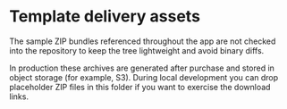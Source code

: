 # Template delivery assets

The sample ZIP bundles referenced throughout the app are not checked into the repository to keep the tree lightweight and avoid binary diffs.

In production these archives are generated after purchase and stored in object storage (for example, S3). During local development you can drop placeholder ZIP files in this folder if you want to exercise the download links.
